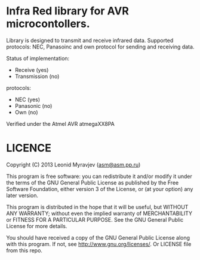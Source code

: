 Infra Red library for AVR microcontollers.
===============

Library is designed to transmit and receive infrared data. 
Supported protocols: NEC, Panasoinc and own protocol for sending and receiving data.

Status of implementation:
* Receive (yes)
* Transmission (no)

protocols:
* NEC (yes)
* Panasonic (no)
* Own (no)

Verified under the Atmel AVR atmegaXX8PA

LICENCE
=============
Copyright (C) 2013 Leonid Myravjev (asm@asm.pp.ru)

This program is free software: you can redistribute it and/or modify it under the terms of the GNU General Public License as published by the Free Software Foundation, either version 3 of the License, or (at your option) any later version.

This program is distributed in the hope that it will be useful, but WITHOUT ANY WARRANTY; without even the implied warranty of MERCHANTABILITY or FITNESS FOR A PARTICULAR PURPOSE. See the GNU General Public License for more details.

You should have received a copy of the GNU General Public License along with this program. If not, see http://www.gnu.org/licenses/. Or LICENSE file from this repo.
